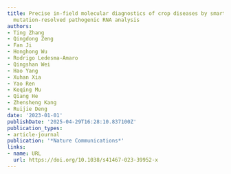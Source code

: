 ```yaml
---
title: Precise in-field molecular diagnostics of crop diseases by smartphone-based
  mutation-resolved pathogenic RNA analysis
authors:
- Ting Zhang
- Qingdong Zeng
- Fan Ji
- Honghong Wu
- Rodrigo Ledesma‐Amaro
- Qingshan Wei
- Hao Yang
- Xuhan Xia
- Yao Ren
- Keqing Mu
- Qiang He
- Zhensheng Kang
- Ruijie Deng
date: '2023-01-01'
publishDate: '2025-04-29T16:28:10.837100Z'
publication_types:
- article-journal
publication: '*Nature Communications*'
links:
- name: URL
  url: https://doi.org/10.1038/s41467-023-39952-x
---
```

